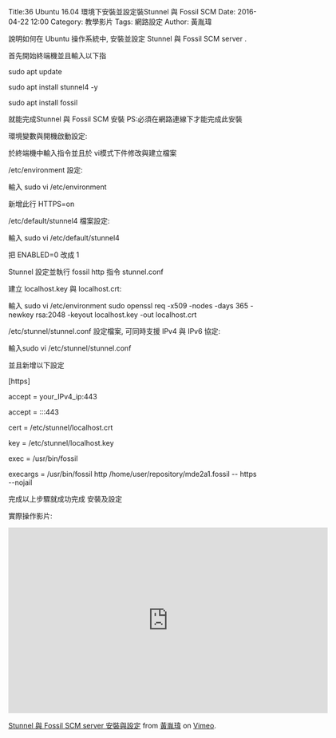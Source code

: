 Title:36 Ubuntu 16.04 環境下安裝並設定裝Stunnel 與 Fossil SCM 
Date: 2016-04-22 12:00
Category: 教學影片
Tags: 網路設定
Author: 黃胤瑋


說明如何在 Ubuntu 操作系統中, 安裝並設定 Stunnel 與 Fossil SCM server .

<!-- PELICAN_END_SUMMARY -->

首先開始終端機並且輸入以下指


sudo apt update


sudo apt install stunnel4 -y


sudo apt install fossil

就能完成Stunnel 與 Fossil SCM 安裝
PS:必須在網路連線下才能完成此安裝

環境變數與開機啟動設定:

於終端機中輸入指令並且於 vi模式下件修改與建立檔案

/etc/environment 設定:

輸入 sudo vi /etc/environment 

新增此行 HTTPS=on

/etc/default/stunnel4 檔案設定:

輸入 sudo vi /etc/default/stunnel4

把 ENABLED=0 改成 1

Stunnel 設定並執行 fossil http 指令
stunnel.conf

建立 localhost.key 與 localhost.crt:


輸入 sudo vi /etc/environment sudo openssl req -x509 -nodes -days 365 -newkey rsa:2048 -keyout localhost.key -out localhost.crt

/etc/stunnel/stunnel.conf 設定檔案, 可同時支援 IPv4 與 IPv6 協定:

輸入sudo vi /etc/stunnel/stunnel.conf


並且新增以下設定


[https]


accept = your_IPv4_ip:443

accept = :::443

cert = /etc/stunnel/localhost.crt

key = /etc/stunnel/localhost.key

exec = /usr/bin/fossil

execargs = /usr/bin/fossil http /home/user/repository/mde2a1.fossil -- https --nojail


完成以上步驟就成功完成 安裝及設定


實際操作影片:


<iframe src="https://player.vimeo.com/video/214832102" width="640" height="372" frameborder="0" webkitallowfullscreen mozallowfullscreen allowfullscreen></iframe>
<p><a href="https://vimeo.com/214832102">Stunnel 與 Fossil SCM server  安裝與設定</a> from <a href="https://vimeo.com/user58912621">黃胤瑋</a> on <a href="https://vimeo.com">Vimeo</a>.</p>
</section>








